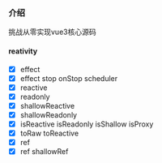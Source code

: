 ### 介绍

挑战从零实现vue3核心源码


#### reativity

- [X] effect 
- [X] effect stop onStop scheduler
- [X] reactive
- [X] readonly
- [X] shallowReactive
- [X] shallowReadonly
- [X] isReactive isReadonly isShallow isProxy
- [X] toRaw toReactive
- [X] ref
- [X] ref shallowRef